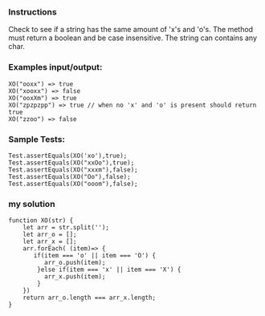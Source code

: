 ### Instructions ###

Check to see if a string has the same amount of 'x's and 'o's. The method must return a boolean and be case insensitive. The string can contains any char.

### Examples input/output: ###


    XO("ooxx") => true
	XO("xooxx") => false
	XO("ooxXm") => true
	XO("zpzpzpp") => true // when no 'x' and 'o' is present should return true
	XO("zzoo") => false


### Sample Tests: ###

    Test.assertEquals(XO('xo'),true);
    Test.assertEquals(XO("xxOo"),true);
    Test.assertEquals(XO("xxxm"),false);
    Test.assertEquals(XO("Oo"),false);
    Test.assertEquals(XO("ooom"),false);


### my solution ###

	function XO(str) {
	    let arr = str.split('');
	    let arr_o = [];
	    let arr_x = [];
	    arr.forEach( (item)=> {
	       if(item === 'o' || item === 'O') {
	          arr_o.push(item);
	        }else if(item === 'x' || item === 'X') {
	          arr_x.push(item);
	        }
	    })
	    return arr_o.length === arr_x.length;
	}
